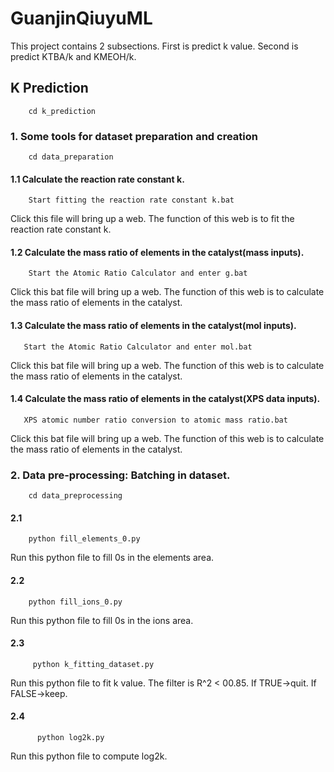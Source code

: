 # GuanjinQiuyuML
This project contains 2 subsections. First is predict k value. Second is predict KTBA/k and KMEOH/k.
## K Prediction
        cd k_prediction
### 1. Some tools for dataset preparation and creation
        cd data_preparation
#### 1.1  Calculate the reaction rate constant k.

        Start fitting the reaction rate constant k.bat

Click this file will bring up a web. The function of this web is to fit the reaction rate constant k.  



#### 1.2  Calculate the mass ratio of elements in the catalyst(mass inputs).
            
        Start the Atomic Ratio Calculator and enter g.bat
Click this bat file will bring up a web. The function of this web is to calculate the mass ratio of elements in the catalyst.



#### 1.3  Calculate the mass ratio of elements in the catalyst(mol inputs).
       
       Start the Atomic Ratio Calculator and enter mol.bat
Click this bat file will bring up a web. The function of this web is to calculate the mass ratio of elements in the catalyst.


#### 1.4  Calculate the mass ratio of elements in the catalyst(XPS data inputs).
       
       XPS atomic number ratio conversion to atomic mass ratio.bat
Click this bat file will bring up a web. The function of this web is to calculate the mass ratio of elements in the catalyst.

### 2. Data pre-processing: Batching in dataset.
        cd data_preprocessing
#### 2.1 
        
        python fill_elements_0.py
Run this python file to fill 0s in the elements area.
#### 2.2
        
        python fill_ions_0.py
Run this python file to fill 0s in the ions area.
#### 2.3
         
         python k_fitting_dataset.py
Run this python file to fit k value. The filter is R^2 < 00.85. If TRUE->quit. If FALSE->keep.
#### 2.4
          
          python log2k.py
Run this python file to compute log2k.



  



                        
